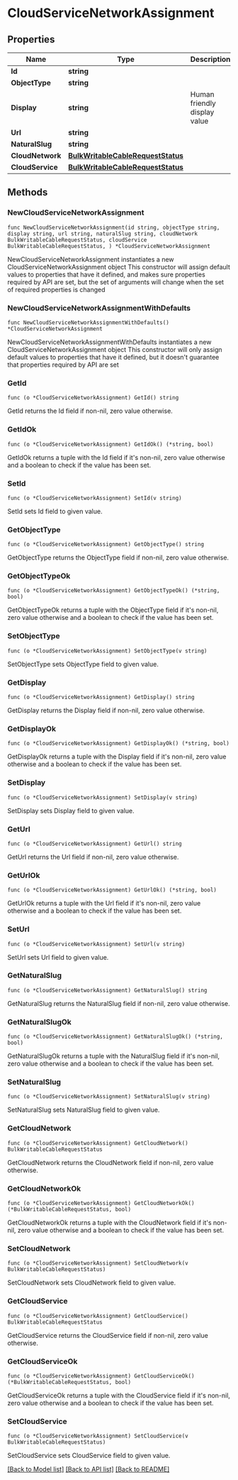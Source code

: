# CloudServiceNetworkAssignment

## Properties

Name | Type | Description | Notes
------------ | ------------- | ------------- | -------------
**Id** | **string** |  | [readonly] 
**ObjectType** | **string** |  | [readonly] 
**Display** | **string** | Human friendly display value | [readonly] 
**Url** | **string** |  | [readonly] 
**NaturalSlug** | **string** |  | [readonly] 
**CloudNetwork** | [**BulkWritableCableRequestStatus**](BulkWritableCableRequestStatus.md) |  | 
**CloudService** | [**BulkWritableCableRequestStatus**](BulkWritableCableRequestStatus.md) |  | 

## Methods

### NewCloudServiceNetworkAssignment

`func NewCloudServiceNetworkAssignment(id string, objectType string, display string, url string, naturalSlug string, cloudNetwork BulkWritableCableRequestStatus, cloudService BulkWritableCableRequestStatus, ) *CloudServiceNetworkAssignment`

NewCloudServiceNetworkAssignment instantiates a new CloudServiceNetworkAssignment object
This constructor will assign default values to properties that have it defined,
and makes sure properties required by API are set, but the set of arguments
will change when the set of required properties is changed

### NewCloudServiceNetworkAssignmentWithDefaults

`func NewCloudServiceNetworkAssignmentWithDefaults() *CloudServiceNetworkAssignment`

NewCloudServiceNetworkAssignmentWithDefaults instantiates a new CloudServiceNetworkAssignment object
This constructor will only assign default values to properties that have it defined,
but it doesn't guarantee that properties required by API are set

### GetId

`func (o *CloudServiceNetworkAssignment) GetId() string`

GetId returns the Id field if non-nil, zero value otherwise.

### GetIdOk

`func (o *CloudServiceNetworkAssignment) GetIdOk() (*string, bool)`

GetIdOk returns a tuple with the Id field if it's non-nil, zero value otherwise
and a boolean to check if the value has been set.

### SetId

`func (o *CloudServiceNetworkAssignment) SetId(v string)`

SetId sets Id field to given value.


### GetObjectType

`func (o *CloudServiceNetworkAssignment) GetObjectType() string`

GetObjectType returns the ObjectType field if non-nil, zero value otherwise.

### GetObjectTypeOk

`func (o *CloudServiceNetworkAssignment) GetObjectTypeOk() (*string, bool)`

GetObjectTypeOk returns a tuple with the ObjectType field if it's non-nil, zero value otherwise
and a boolean to check if the value has been set.

### SetObjectType

`func (o *CloudServiceNetworkAssignment) SetObjectType(v string)`

SetObjectType sets ObjectType field to given value.


### GetDisplay

`func (o *CloudServiceNetworkAssignment) GetDisplay() string`

GetDisplay returns the Display field if non-nil, zero value otherwise.

### GetDisplayOk

`func (o *CloudServiceNetworkAssignment) GetDisplayOk() (*string, bool)`

GetDisplayOk returns a tuple with the Display field if it's non-nil, zero value otherwise
and a boolean to check if the value has been set.

### SetDisplay

`func (o *CloudServiceNetworkAssignment) SetDisplay(v string)`

SetDisplay sets Display field to given value.


### GetUrl

`func (o *CloudServiceNetworkAssignment) GetUrl() string`

GetUrl returns the Url field if non-nil, zero value otherwise.

### GetUrlOk

`func (o *CloudServiceNetworkAssignment) GetUrlOk() (*string, bool)`

GetUrlOk returns a tuple with the Url field if it's non-nil, zero value otherwise
and a boolean to check if the value has been set.

### SetUrl

`func (o *CloudServiceNetworkAssignment) SetUrl(v string)`

SetUrl sets Url field to given value.


### GetNaturalSlug

`func (o *CloudServiceNetworkAssignment) GetNaturalSlug() string`

GetNaturalSlug returns the NaturalSlug field if non-nil, zero value otherwise.

### GetNaturalSlugOk

`func (o *CloudServiceNetworkAssignment) GetNaturalSlugOk() (*string, bool)`

GetNaturalSlugOk returns a tuple with the NaturalSlug field if it's non-nil, zero value otherwise
and a boolean to check if the value has been set.

### SetNaturalSlug

`func (o *CloudServiceNetworkAssignment) SetNaturalSlug(v string)`

SetNaturalSlug sets NaturalSlug field to given value.


### GetCloudNetwork

`func (o *CloudServiceNetworkAssignment) GetCloudNetwork() BulkWritableCableRequestStatus`

GetCloudNetwork returns the CloudNetwork field if non-nil, zero value otherwise.

### GetCloudNetworkOk

`func (o *CloudServiceNetworkAssignment) GetCloudNetworkOk() (*BulkWritableCableRequestStatus, bool)`

GetCloudNetworkOk returns a tuple with the CloudNetwork field if it's non-nil, zero value otherwise
and a boolean to check if the value has been set.

### SetCloudNetwork

`func (o *CloudServiceNetworkAssignment) SetCloudNetwork(v BulkWritableCableRequestStatus)`

SetCloudNetwork sets CloudNetwork field to given value.


### GetCloudService

`func (o *CloudServiceNetworkAssignment) GetCloudService() BulkWritableCableRequestStatus`

GetCloudService returns the CloudService field if non-nil, zero value otherwise.

### GetCloudServiceOk

`func (o *CloudServiceNetworkAssignment) GetCloudServiceOk() (*BulkWritableCableRequestStatus, bool)`

GetCloudServiceOk returns a tuple with the CloudService field if it's non-nil, zero value otherwise
and a boolean to check if the value has been set.

### SetCloudService

`func (o *CloudServiceNetworkAssignment) SetCloudService(v BulkWritableCableRequestStatus)`

SetCloudService sets CloudService field to given value.



[[Back to Model list]](../README.md#documentation-for-models) [[Back to API list]](../README.md#documentation-for-api-endpoints) [[Back to README]](../README.md)


